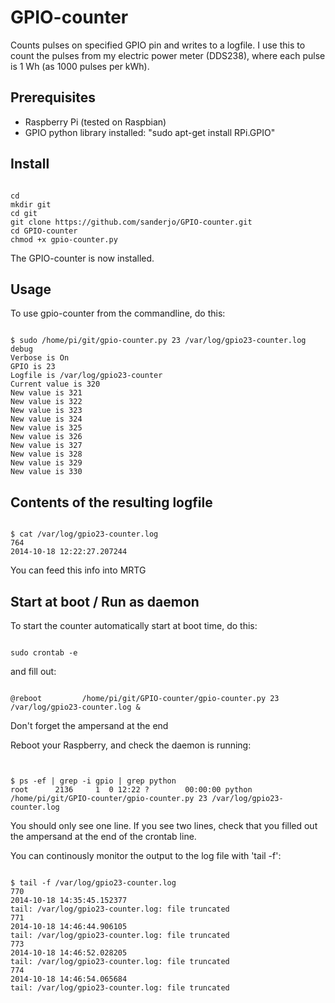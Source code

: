 GPIO-counter
============

Counts pulses on specified GPIO pin and writes to a logfile. I use this to count the pulses from my electric power meter (DDS238), where each pulse is 1 Wh (as 1000 pulses per kWh).

Prerequisites
-------------
- Raspberry Pi (tested on Raspbian)
- GPIO python library installed: "sudo apt-get install RPi.GPIO"

Install
-------
<pre><code>
cd
mkdir git
cd git
git clone https://github.com/sanderjo/GPIO-counter.git
cd GPIO-counter
chmod +x gpio-counter.py
</code></pre>

The GPIO-counter is now installed.

Usage
-----

To use gpio-counter from the commandline, do this:

<pre><code>
$ sudo /home/pi/git/gpio-counter.py 23 /var/log/gpio23-counter.log debug
Verbose is On
GPIO is 23
Logfile is /var/log/gpio23-counter
Current value is 320
New value is 321
New value is 322
New value is 323
New value is 324
New value is 325
New value is 326
New value is 327
New value is 328
New value is 329
New value is 330
</code></pre>

Contents of the resulting logfile
---------------------------------

<pre><code>
$ cat /var/log/gpio23-counter.log
764
2014-10-18 12:22:27.207244
</code></pre>

You can feed this info into MRTG

Start at boot / Run as daemon
----------------------------

To start the counter automatically start at boot time, do this:

<pre><code>
sudo crontab -e
</code></pre>
and fill out:
<pre><code>
@reboot			/home/pi/git/GPIO-counter/gpio-counter.py 23 /var/log/gpio23-counter.log &
</code></pre>

Don't forget the ampersand at the end

Reboot your Raspberry, and check the daemon is running:

<pre><code>

$ ps -ef | grep -i gpio | grep python
root      2136     1  0 12:22 ?        00:00:00 python /home/pi/git/GPIO-counter/gpio-counter.py 23 /var/log/gpio23-counter.log
</code></pre>

You should only see one line. If you see two lines, check that you filled out the ampersand at the end of the crontab line.

You can continously monitor the output to the log file with 'tail -f':

<pre><code>
$ tail -f /var/log/gpio23-counter.log
770
2014-10-18 14:35:45.152377
tail: /var/log/gpio23-counter.log: file truncated
771
2014-10-18 14:46:44.906105
tail: /var/log/gpio23-counter.log: file truncated
773
2014-10-18 14:46:52.028205
tail: /var/log/gpio23-counter.log: file truncated
774
2014-10-18 14:46:54.065684
tail: /var/log/gpio23-counter.log: file truncated
</code></pre>


